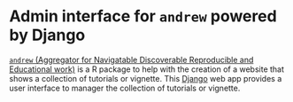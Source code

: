 # Admin interface for `andrew` powered by Django

[`andrew` (Aggregator for Navigatable Discoverable Reproducible and Educational work)](https://github.com/GESIS-Methods-Hub/andrew) is a R package to help with the creation of a website that shows a collection of tutorials or vignette. This [Django](https://www.djangoproject.com/) web app provides a user interface to manager the collection of tutorials or vignette.
